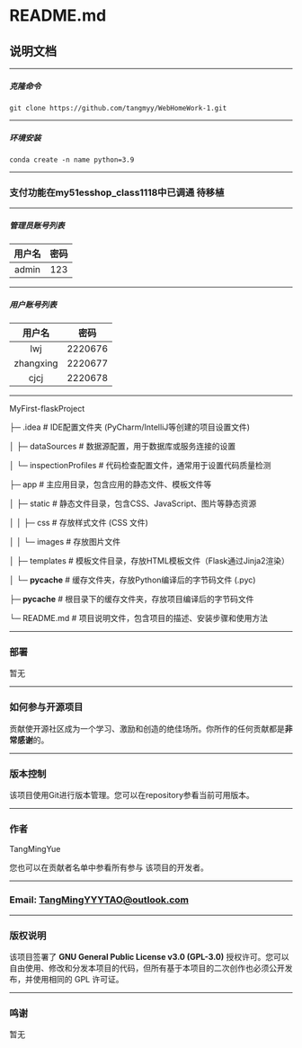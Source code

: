 # README.md
## 说明文档

---
##### 克隆命令
```
git clone https://github.com/tangmyy/WebHomeWork-1.git
```
---
##### 环境安装
```
conda create -n name python=3.9
```
---
### 支付功能在my51esshop_class1118中已调通 待移植

---
##### 管理员账号列表
|  用户名  | 密码  |
|:-----:|:---:|
| admin | 123 |

---
##### 用户账号列表
| 用户名 |密码|
|:---:|:-:|
| lwj |2220676|
| zhangxing |2220677|
| cjcj |2220678|
---

MyFirst-flaskProject

├─ .idea                 # IDE配置文件夹 (PyCharm/IntelliJ等创建的项目设置文件)

│  ├─ dataSources        # 数据源配置，用于数据库或服务连接的设置

│  └─ inspectionProfiles # 代码检查配置文件，通常用于设置代码质量检测

├─ app                   # 主应用目录，包含应用的静态文件、模板文件等

│  ├─ static             # 静态文件目录，包含CSS、JavaScript、图片等静态资源

│  │  ├─ css             # 存放样式文件 (CSS 文件)

│  │  └─ images          # 存放图片文件

│  ├─ templates          # 模板文件目录，存放HTML模板文件（Flask通过Jinja2渲染）

│  └─ __pycache__        # 缓存文件夹，存放Python编译后的字节码文件 (.pyc)

├─ __pycache__           # 根目录下的缓存文件夹，存放项目编译后的字节码文件

└─ README.md             # 项目说明文件，包含项目的描述、安装步骤和使用方法

---
### 部署
暂无

---
### 如何参与开源项目
贡献使开源社区成为一个学习、激励和创造的绝佳场所。你所作的任何贡献都是**非常感谢**的。

---
### 版本控制
该项目使用Git进行版本管理。您可以在repository参看当前可用版本。

---
### 作者
TangMingYue

您也可以在贡献者名单中参看所有参与 该项目的开发者。

---
### Email:  TangMingYYYTAO@outlook.com

---
### 版权说明
该项目签署了 **GNU General Public License v3.0 (GPL-3.0)** 授权许可。您可以自由使用、修改和分发本项目的代码，但所有基于本项目的二次创作也必须公开发布，并使用相同的 GPL 许可证。

---
### 鸣谢
暂无